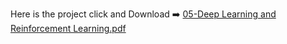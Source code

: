 Here is the project click and Download ➡️ [05-Deep Learning and Reinforcement Learning.pdf](https://github.com/iamvikramkumar/ibm_machine_learning_coursera/files/13214748/05-Deep.Learning.and.Reinforcement.Learning.pdf)
